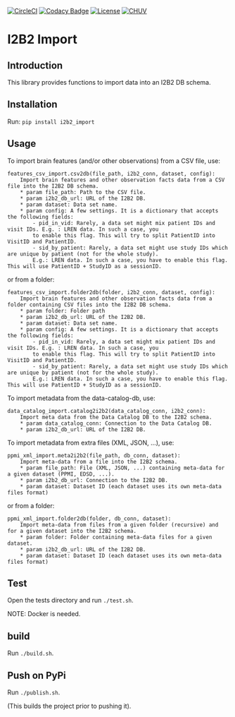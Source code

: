 [![CircleCI](https://circleci.com/gh/LREN-CHUV/i2b2-import.svg?style=svg)](https://circleci.com/gh/LREN-CHUV/i2b2-import)
[![Codacy Badge](https://api.codacy.com/project/badge/Grade/850854199e9c4fbca8386a10bf1c4867)](https://www.codacy.com/app/mirco-nasuti/i2b2-import?utm_source=github.com&amp;utm_medium=referral&amp;utm_content=LREN-CHUV/i2b2-import&amp;utm_campaign=Badge_Grade)
[![License](https://img.shields.io/badge/license-Apache--2.0-blue.svg)](https://github.com/LREN-CHUV/i2b2-import/blob/master/LICENSE) [![CHUV](https://img.shields.io/badge/CHUV-LREN-AF4C64.svg)](https://www.unil.ch/lren/en/home.html)


# I2B2 Import


## Introduction

This library provides functions to import data into an I2B2 DB schema.


## Installation

Run: `pip install i2b2_import`


## Usage

To import brain features (and/or other observations) from a CSV file, use:
```
features_csv_import.csv2db(file_path, i2b2_conn, dataset, config):
    Import brain features and other observation facts data from a CSV file into the I2B2 DB schema.
    * param file_path: Path to the CSV file.
    * param i2b2_db_url: URL of the I2B2 DB.
    * param dataset: Data set name.
    * param config: A few settings. It is a dictionary that accepts the following fields:
        - pid_in_vid: Rarely, a data set might mix patient IDs and visit IDs. E.g. : LREN data. In such a case, you
        to enable this flag. This will try to split PatientID into VisitID and PatientID.
        - sid_by_patient: Rarely, a data set might use study IDs which are unique by patient (not for the whole study).
        E.g.: LREN data. In such a case, you have to enable this flag. This will use PatientID + StudyID as a sessionID.
```

or from a folder:

```
features_csv_import.folder2db(folder, i2b2_conn, dataset, config):
    Import brain features and other observation facts data from a folder containing CSV files into the I2B2 DB schema.
    * param folder: Folder path
    * param i2b2_db_url: URL of the I2B2 DB.
    * param dataset: Data set name.
    * param config: A few settings. It is a dictionary that accepts the following fields:
        - pid_in_vid: Rarely, a data set might mix patient IDs and visit IDs. E.g. : LREN data. In such a case, you
        to enable this flag. This will try to split PatientID into VisitID and PatientID.
        - sid_by_patient: Rarely, a data set might use study IDs which are unique by patient (not for the whole study).
        E.g.: LREN data. In such a case, you have to enable this flag. This will use PatientID + StudyID as a sessionID.
```

To import metadata from the data-catalog-db, use:
```
data_catalog_import.catalog2i2b2(data_catalog_conn, i2b2_conn):
    Import meta data from the Data Catalog DB to the I2B2 schema.
    * param data_catalog_conn: Connection to the Data Catalog DB.
    * param i2b2_db_url: URL of the I2B2 DB.
```

To import metadata from extra files (XML, JSON, ...), use:
```
ppmi_xml_import.meta2i2b2(file_path, db_conn, dataset):
    Import meta-data from a file into the I2B2 schema.
    * param file_path: File (XML, JSON, ...) containing meta-data for a given dataset (PPMI, EDSD, ...).
    * param i2b2_db_url: Connection to the I2B2 DB.
    * param dataset: Dataset ID (each dataset uses its own meta-data files format)
```

or from a folder:

```
ppmi_xml_import.folder2db(folder, db_conn, dataset):
    Import meta-data from files from a given folder (recursive) and for a given dataset into the I2B2 schema.
    * param folder: Folder containing meta-data files for a given dataset.
    * param i2b2_db_url: URL of the I2B2 DB.
    * param dataset: Dataset ID (each dataset uses its own meta-data files format)
```


## Test

Open the tests directory and run `./test.sh`.

NOTE: Docker is needed.


## build

Run `./build.sh`.


## Push on PyPi

Run `./publish.sh`.

(This builds the project prior to pushing it).
